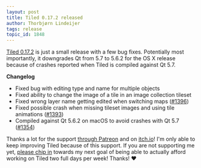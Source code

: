 ```yaml
---
layout: post
title: Tiled 0.17.2 released
author: Thorbjørn Lindeijer
tags: release
topic_id: 1848
---
```


[Tiled 0.17.2](https://thorbjorn.itch.io/tiled) is just a small release with a few bug fixes. Potentially most importantly, it downgrades Qt from 5.7 to 5.6.2 for the OS X release because of crashes reported when Tiled is compiled against Qt 5.7.

**Changelog**

* Fixed bug with editing type and name for multiple objects
* Fixed ability to change the image of a tile in an image collection tileset
* Fixed wrong layer name getting edited when switching maps ([#1396](https://github.com/bjorn/tiled/issues/1396))
* Fixed possible crash when missing tileset images and using tile animations ([#1393](https://github.com/bjorn/tiled/issues/1393))
* Compiled against Qt 5.6.2 on macOS to avoid crashes with Qt 5.7 ([#1354](https://github.com/bjorn/tiled/issues/1354))

Thanks a lot for the support [through Patreon](https://www.patreon.com/bjorn) and on [itch.io](https://thorbjorn.itch.io/tiled)! I'm only able to keep improving Tiled because of this support. If you are not supporting me yet, [please chip in](https://www.patreon.com/bePatron?u=90066) towards my next goal of being able to actually afford working on Tiled two full days per week! Thanks! :heart:
